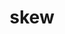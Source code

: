 ---
category: 4-letters
denotation: null
name: skew
reference_link: https://www.etymonline.com/word/skew
root_language: null
root_name: null
title: skew
type: free
word_sums:
- respelling: skew
  sum: 'Skew + '
---